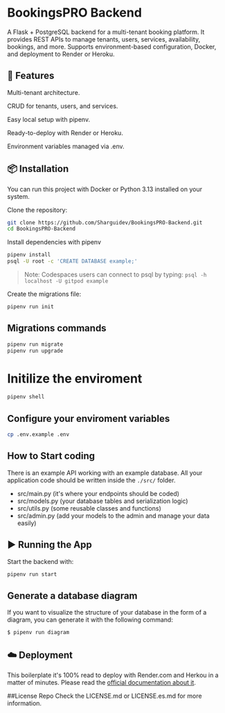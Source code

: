 # BookingsPRO Backend

A Flask + PostgreSQL backend for a multi-tenant booking platform.
It provides REST APIs to manage tenants, users, services, availability, bookings, and more.
Supports environment-based configuration, Docker, and deployment to Render or Heroku.

## 🚀 Features

Multi-tenant architecture.

CRUD for tenants, users, and services.

Easy local setup with pipenv.

Ready-to-deploy with Render or Heroku.

Environment variables managed via .env.

## 📦 Installation

You can run this project with Docker or Python 3.13 installed on your system.

Clone the repository:

```sh
git clone https://github.com/Sharguidev/BookingsPRO-Backend.git
cd BookingsPRO-Backend

```

Install dependencies with pipenv

```sh
pipenv install
psql -U root -c 'CREATE DATABASE example;'

```

> Note: Codespaces users can connect to psql by typing: `psql -h localhost -U gitpod example`

Create the migrations file:

```sh
pipenv run init
```

## Migrations commands

```sh
pipenv run migrate
pipenv run upgrade
```

# Initilize the enviroment

```sh
pipenv shell
```

## Configure your enviroment variables

```sh
cp .env.example .env
```

## How to Start coding

There is an example API working with an example database. All your application code should be written inside the `./src/` folder.

- src/main.py (it's where your endpoints should be coded)
- src/models.py (your database tables and serialization logic)
- src/utils.py (some reusable classes and functions)
- src/admin.py (add your models to the admin and manage your data easily)

## ▶️ Running the App

Start the backend with:

```sh
pipenv run start
```

## Generate a database diagram

If you want to visualize the structure of your database in the form of a diagram, you can generate it with the following command:

```bash
$ pipenv run diagram
```

## ☁️ Deployment

This boilerplate it's 100% read to deploy with Render.com and Herkou in a matter of minutes. Please read the [official documentation about it](https://start.4geeksacademy.com/deploy).

##License Repo
Check the LICENSE.md or LICENSE.es.md for more information.
